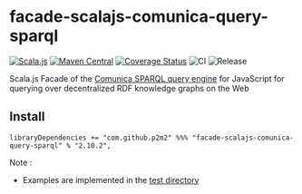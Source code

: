 # facade-scalajs-comunica-query-sparql
[![Scala.js](https://www.scala-js.org/assets/badges/scalajs-1.13.0.svg)](https://www.scala-js.org)
[![Maven Central](https://maven-badges.herokuapp.com/maven-central/com.github.p2m2/comunica-query-sparql_sjs1_2.13/badge.svg)](https://maven-badges.herokuapp.com/maven-central/com.github.p2m2/comunica-query-sparql_sjs1_2.13) <!-- https://github.com/jirutka/maven-badges -->
[![Coverage Status](https://coveralls.io/repos/github/p2m2/facade-scalajs-comunica-query-sparql/badge.svg)](https://coveralls.io/github/p2m2/facade-scalajs-comunica-query-sparql)
![CI](https://github.com/p2m2/facade-scalajs-comunica-query-sparql/actions/workflows/ci.yml/badge.svg)
![Release](https://github.com/p2m2/facade-scalajs-comunica-query-sparql/actions/workflows/release.yml/badge.svg)

Scala.js Facade of the [Comunica SPARQL query engine](https://comunica.dev/) for JavaScript for querying over decentralized RDF knowledge graphs on the Web

## Install

```
libraryDependencies += "com.github.p2m2" %%% "facade-scalajs-comunica-query-sparql" % "2.10.2",
```


Note :
- Examples are implemented in the [test directory](./src/test)

